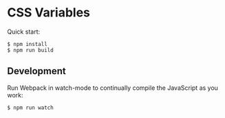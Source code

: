 # CSS Variables

Quick start:

```
$ npm install
$ npm run build
````

## Development

Run Webpack in watch-mode to continually compile the JavaScript as you work:

```
$ npm run watch
```
